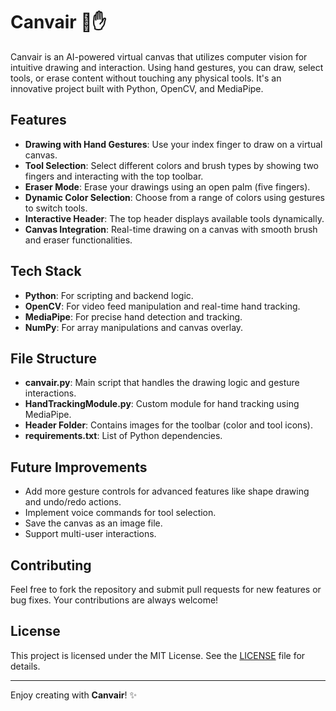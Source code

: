 # Canvair 🎨✋

Canvair is an AI-powered virtual canvas that utilizes computer vision for intuitive drawing and interaction. Using hand gestures, you can draw, select tools, or erase content without touching any physical tools. It's an innovative project built with Python, OpenCV, and MediaPipe.

## Features
- **Drawing with Hand Gestures**: Use your index finger to draw on a virtual canvas.
- **Tool Selection**: Select different colors and brush types by showing two fingers and interacting with the top toolbar.
- **Eraser Mode**: Erase your drawings using an open palm (five fingers).
- **Dynamic Color Selection**: Choose from a range of colors using gestures to switch tools.
- **Interactive Header**: The top header displays available tools dynamically.
- **Canvas Integration**: Real-time drawing on a canvas with smooth brush and eraser functionalities.

## Tech Stack
- **Python**: For scripting and backend logic.
- **OpenCV**: For video feed manipulation and real-time hand tracking.
- **MediaPipe**: For precise hand detection and tracking.
- **NumPy**: For array manipulations and canvas overlay.

## File Structure
- **canvair.py**: Main script that handles the drawing logic and gesture interactions.
- **HandTrackingModule.py**: Custom module for hand tracking using MediaPipe.
- **Header Folder**: Contains images for the toolbar (color and tool icons).
- **requirements.txt**: List of Python dependencies.

## Future Improvements
- Add more gesture controls for advanced features like shape drawing and undo/redo actions.
- Implement voice commands for tool selection.
- Save the canvas as an image file.
- Support multi-user interactions.

## Contributing
Feel free to fork the repository and submit pull requests for new features or bug fixes. Your contributions are always welcome!

## License
This project is licensed under the MIT License. See the [LICENSE](LICENSE) file for details.

---

Enjoy creating with **Canvair**! ✨
